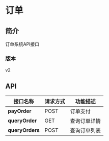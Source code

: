 # 订单


## 简介
订单系统API接口


### 版本
v2


## API
|接口名称|请求方式|功能描述|
|---|---|---|
|**payOrder**|POST|订单支付|
|**queryOrder**|GET|查询订单详情|
|**queryOrders**|POST|查询订单列表|
